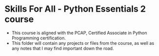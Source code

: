 # Skills For All - Python Essentials 2 course
- This course is aligned with the PCAP, Certified Associate in Python Programming certification.
- This folder will contain any projects or files from the course, as well as any notes that I may find important down the road.
